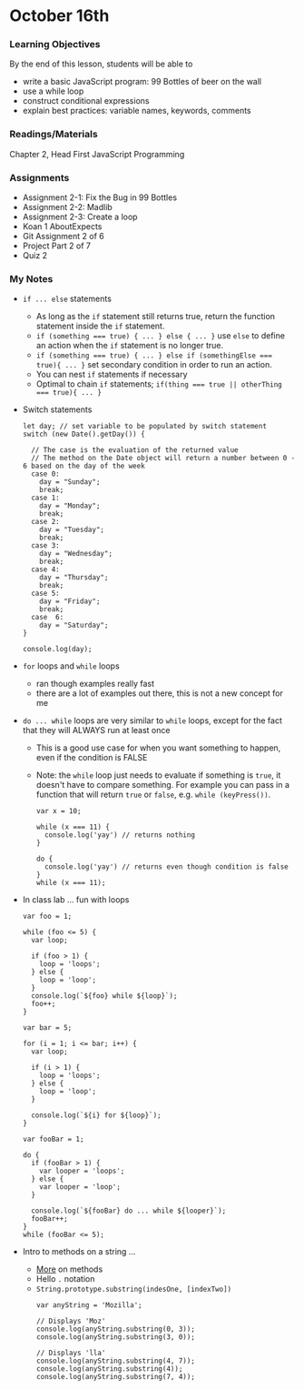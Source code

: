 # October 16th

### Learning Objectives
By the end of this lesson, students will be able to

* write a basic JavaScript program: 99 Bottles of beer on the wall
* use a while loop
* construct conditional expressions
* explain best practices: variable names, keywords, comments

### Readings/Materials
Chapter 2, Head First JavaScript Programming

### Assignments
* Assignment 2-1: Fix the Bug in 99 Bottles
* Assignment 2-2: Madlib
* Assignment 2-3: Create a loop
* Koan 1 AboutExpects
* Git Assignment 2 of 6
* Project Part 2 of 7
* Quiz 2

### My Notes

* `if ... else` statements
  * As long as the `if` statement still returns true, return the function statement inside the `if` statement.
  * `if (something === true) { ... } else { ... }` use `else` to define an action when the `if` statement is no longer true.
  * `if (something === true) { ... } else if (somethingElse === true){ ... }` set secondary condition in order to run an action.
  * You can nest `if` statements if necessary
  * Optimal to chain `if` statements; `if(thing === true || otherThing === true){ ... }`
* Switch statements

    ```
    let day; // set variable to be populated by switch statement
    switch (new Date().getDay()) {

      // The case is the evaluation of the returned value
      // The method on the Date object will return a number between 0 - 6 based on the day of the week
      case 0:
        day = "Sunday";
        break;
      case 1:
        day = "Monday";
        break;
      case 2:
        day = "Tuesday";
        break;
      case 3:
        day = "Wednesday";
        break;
      case 4:
        day = "Thursday";
        break;
      case 5:
        day = "Friday";
        break;
      case  6:
        day = "Saturday";
    }

    console.log(day);
    ```

* `for` loops and `while` loops
  * ran though examples really fast
  * there are a lot of examples out there, this is not a new concept for me

* `do ... while` loops are very similar to `while` loops, except for the fact that they will ALWAYS run at least once
  * This is a good use case for when you want something to happen, even if the condition is FALSE
  * Note: the `while` loop just needs to evaluate if something is `true`, it doesn't have to compare something. For example you can pass in a function that will return `true` or `false`, e.g. `while (keyPress())`.

    ```
    var x = 10;

    while (x === 11) {
      console.log('yay') // returns nothing
    }

    do {
      console.log('yay') // returns even though condition is false
    }
    while (x === 11);
    ```

* In class lab ... fun with loops

    ```
    var foo = 1;

    while (foo <= 5) {
      var loop;

      if (foo > 1) {
        loop = 'loops';
      } else {
        loop = 'loop';
      }
      console.log(`${foo} while ${loop}`);
      foo++;
    }

    var bar = 5;

    for (i = 1; i <= bar; i++) {
      var loop;

      if (i > 1) {
        loop = 'loops';
      } else {
        loop = 'loop';
      }

      console.log(`${i} for ${loop}`);
    }

    var fooBar = 1;

    do {
      if (fooBar > 1) {
        var looper = 'loops';
      } else {
        var looper = 'loop';
      }

      console.log(`${fooBar} do ... while ${looper}`);
      fooBar++;
    }
    while (fooBar <= 5);
    ```

* Intro to methods on a string ...
  * [More](http://learningjs.anotheruiguy.com/thingsToKnow/methods.html) on methods
  * Hello `.` notation
  * `String.prototype.substring(indesOne, [indexTwo])`
    ```
    var anyString = 'Mozilla';

    // Displays 'Moz'
    console.log(anyString.substring(0, 3));
    console.log(anyString.substring(3, 0));

    // Displays 'lla'
    console.log(anyString.substring(4, 7));
    console.log(anyString.substring(4));
    console.log(anyString.substring(7, 4));
    ```
